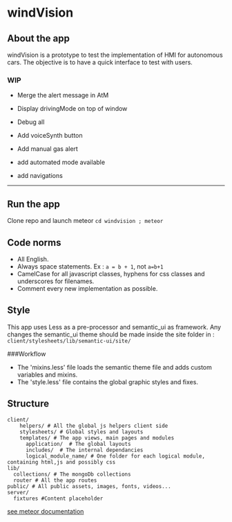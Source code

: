 # windVision

## About the app

windVision is a prototype to test the implementation of HMI for autonomous cars. The objective is to have a quick interface to test with users.

### WIP
- Merge the alert message in AtM
-	Display drivingMode on top of window
- Debug all

- Add voiceSynth button
- Add manual gas alert
- add automated mode available
- add navigations

***


## Run the app

Clone repo and launch meteor
`cd windvision ; meteor`

## Code norms
- All English.
- Always space statements. Ex : `a = b + 1`, not `a=b+1`
- CamelCase for all javascript classes, hyphens for css classes and underscores for filenames.
- Comment every new implementation as possible.

## Style
This app uses Less as a pre-processor and semantic_ui as framework.
Any changes the semantic_ui theme should be made inside the site folder in : `client/stylesheets/lib/semantic-ui/site/`

###Workflow
- The 'mixins.less' file loads the semantic theme file and adds custom variables and mixins.
- The 'style.less' file contains the global graphic styles and fixes.

## Structure

	client/
	    helpers/ # All the global js helpers client side
	    stylesheets/ # Global styles and layouts
	    templates/ # The app views, main pages and modules
          application/  # The global layouts
          includes/  # The internal dependancies
          logical_module_name/ # One folder for each logical module, containing html,js and possibly css
	lib/
      collections/ # The mongoDb collections
      router # All the app routes
	public/ # All public assets, images, fonts, videos...
	server/  
      fixtures #Content placeholder

[see meteor documentation](http://docs.meteor.com/#/full/structuringyourapp)
